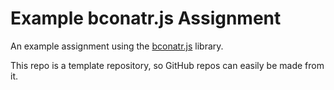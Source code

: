 # Example bconatr.js Assignment

An example assignment using the [bconatr.js](https://github.com/abbreviatedman/bconatr-js) library.

This repo is a template repository, so GitHub repos can easily be made from it.
